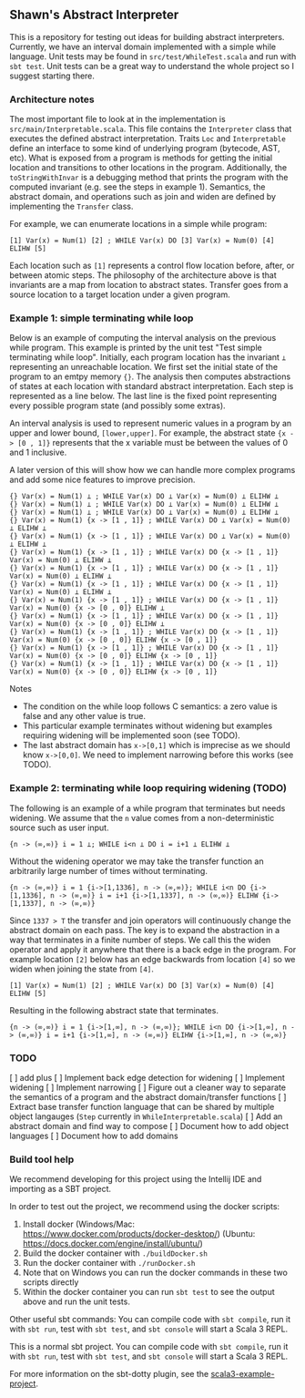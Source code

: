 ## Shawn's Abstract Interpreter

This is a repository for testing out ideas for building abstract interpreters.
Currently, we have an interval domain implemented with a simple while language.
Unit tests may be found in `src/test/WhileTest.scala` and run with `sbt test`.
Unit tests can be a great way to understand the whole project so I suggest starting there.

### Architecture notes
The most important file to look at in the implementation is `src/main/Interpretable.scala`.
This file contains the `Interpreter` class that executes the defined abstract interpretation.
Traits `Loc` and `Interpretable` define an interface to some kind of underlying program (bytecode, AST, etc).
What is exposed from a program is methods for getting the initial location and transitions to other locations in the program.
Additionally, the `toStringWithInvar` is a debugging method that prints the program with the computed invariant (e.g. see the steps in example 1).
Semantics, the abstract domain, and operations such as join and widen are defined by implementing the `Transfer` class.

For example, we can enumerate locations in a simple while program:

`[1] Var(x) = Num(1) [2] ; WHILE Var(x) DO [3] Var(x) = Num(0) [4] ELIHW [5]`

Each location such as `[1]` represents a control flow location before, after, or between atomic steps.
The philosophy of the architecture above is that invariants are a map from location to abstract states.
Transfer goes from a source location to a target location under a given program.

### Example 1: simple terminating while loop
Below is an example of computing the interval analysis on the previous while program.
This example is printed by the unit test "Test simple terminating while loop".
Initially, each program location has the invariant `⊥` representing an unreachable location.
We first set the initial state of the program to an emtpy memory `{}`.
The analysis then computes abstractions of states at each location with standard abstract interpretation.
Each step is represented as a line below.
The last line is the fixed point representing every possible program state (and possibly some extras).

An interval analysis is used to represent numeric values in a program by an upper and lower bound, `[lower,upper]`.
For example, the abstract state `{x -> [0 , 1]}` represents that the x variable must be between the values of 0 and 1 inclusive.

A later version of this will show how we can handle more complex programs and add some nice features to improve precision.

```
{} Var(x) = Num(1) ⊥ ; WHILE Var(x) DO ⊥ Var(x) = Num(0) ⊥ ELIHW ⊥
{} Var(x) = Num(1) ⊥ ; WHILE Var(x) DO ⊥ Var(x) = Num(0) ⊥ ELIHW ⊥
{} Var(x) = Num(1) ⊥ ; WHILE Var(x) DO ⊥ Var(x) = Num(0) ⊥ ELIHW ⊥
{} Var(x) = Num(1) {x -> [1 , 1]} ; WHILE Var(x) DO ⊥ Var(x) = Num(0) ⊥ ELIHW ⊥
{} Var(x) = Num(1) {x -> [1 , 1]} ; WHILE Var(x) DO ⊥ Var(x) = Num(0) ⊥ ELIHW ⊥
{} Var(x) = Num(1) {x -> [1 , 1]} ; WHILE Var(x) DO {x -> [1 , 1]} Var(x) = Num(0) ⊥ ELIHW ⊥
{} Var(x) = Num(1) {x -> [1 , 1]} ; WHILE Var(x) DO {x -> [1 , 1]} Var(x) = Num(0) ⊥ ELIHW ⊥
{} Var(x) = Num(1) {x -> [1 , 1]} ; WHILE Var(x) DO {x -> [1 , 1]} Var(x) = Num(0) ⊥ ELIHW ⊥
{} Var(x) = Num(1) {x -> [1 , 1]} ; WHILE Var(x) DO {x -> [1 , 1]} Var(x) = Num(0) {x -> [0 , 0]} ELIHW ⊥
{} Var(x) = Num(1) {x -> [1 , 1]} ; WHILE Var(x) DO {x -> [1 , 1]} Var(x) = Num(0) {x -> [0 , 0]} ELIHW ⊥
{} Var(x) = Num(1) {x -> [1 , 1]} ; WHILE Var(x) DO {x -> [1 , 1]} Var(x) = Num(0) {x -> [0 , 0]} ELIHW {x -> [0 , 1]}
{} Var(x) = Num(1) {x -> [1 , 1]} ; WHILE Var(x) DO {x -> [1 , 1]} Var(x) = Num(0) {x -> [0 , 0]} ELIHW {x -> [0 , 1]}
{} Var(x) = Num(1) {x -> [1 , 1]} ; WHILE Var(x) DO {x -> [1 , 1]} Var(x) = Num(0) {x -> [0 , 0]} ELIHW {x -> [0 , 1]}
```

Notes
- The condition on the while loop follows C semantics: a zero value is false and any other value is true.
- This particular example terminates without widening but examples requiring widening will be implemented soon (see TODO).
- The last abstract domain has `x->[0,1]` which is imprecise as we should know `x->[0,0]`.  We need to implement narrowing before this works (see TODO).

### Example 2: terminating while loop requiring widening (TODO)

The following is an example of a while program that terminates but needs widening.
We assume that the `n` value comes from a non-deterministic source such as user input.

`{n -> (∞,∞)} i = 1 ⊥; WHILE i<n ⊥ DO i = i+1 ⊥ ELIHW ⊥`

Without the widening operator we may take the transfer function an arbitrarily large number of times without terminating.

`{n -> (∞,∞)} i = 1 {i->[1,1336], n -> (∞,∞)}; WHILE i<n DO {i->[1,1336], n -> (∞,∞)} i = i+1 {i->[1,1337], n -> (∞,∞)} ELIHW {i->[1,1337], n -> (∞,∞)}`

Since `1337 > T` the transfer and join operators will continuously change the abstract domain on each pass.
The key is to expand the abstraction in a way that terminates in a finite number of steps.
We call this the widen operator and apply it anywhere that there is a back edge in the program.
For example location `[2]` below has an edge backwards from location `[4]` so we widen when joining the state from `[4]`. 

`[1] Var(x) = Num(1) [2] ; WHILE Var(x) DO [3] Var(x) = Num(0) [4] ELIHW [5]`

Resulting in the following abstract state that terminates.


`{n -> (∞,∞)} i = 1 {i->[1,∞], n -> (∞,∞)}; WHILE i<n DO {i->[1,∞], n -> (∞,∞)} i = i+1 {i->[1,∞], n -> (∞,∞)} ELIHW {i->[1,∞], n -> (∞,∞)}`


### TODO
[ ] add plus
[ ] Implement back edge detection for widening
[ ] Implement widening
[ ] Implement narrowing
[ ] Figure out a cleaner way to separate the semantics of a program and the abstract domain/transfer functions
[ ] Extract base transfer function language that can be shared by multiple object langauges (`Step` currently in `WhileInterpretable.scala`)
[ ] Add an abstract domain and find way to compose
[ ] Document how to add object languages
[ ] Document how to add domains


### Build tool help

We recommend developing for this project using the Intellij IDE and importing as a SBT project.

In order to test out the project, we recommend using the docker scripts: 

1. Install docker (Windows/Mac: https://www.docker.com/products/docker-desktop/) (Ubuntu: https://docs.docker.com/engine/install/ubuntu/)
2. Build the docker container with `./buildDocker.sh`
3. Run the docker container with `./runDocker.sh`
4. Note that on Windows you can run the docker commands in these two scripts directly
5. Within the docker container you can run `sbt test` to see the output above and run the unit tests.
 
Other useful sbt commands:
You can compile code with `sbt compile`, run it with `sbt run`, test with `sbt test`, and `sbt console` will start a Scala 3 REPL.

This is a normal sbt project. You can compile code with `sbt compile`, run it with `sbt run`, test with `sbt test`, and `sbt console` will start a Scala 3 REPL.

For more information on the sbt-dotty plugin, see the
[scala3-example-project](https://github.com/scala/scala3-example-project/blob/main/README.md).
